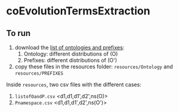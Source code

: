 # coEvolutionTermsExtraction

## To run


1. download the [list of ontologies and prefixes](https://www.dropbox.com/sh/6gqkt3veofelh11/AAAfdTVVkhvWv7CgNG3ey3R8a?dl=0): 
    1. Ontology: different distributions of (O)
    2. Prefixes: different distributions of (O')
2. copy these files in the resources folder: `resources/Ontology` and `resources/PREFIXES`


Inside `resources`, two csv files with the different cases:

1. `listofOandP.csv` <d1,d1,d1',d2',ns(O)>
2. `Pnamespace.csv`  <d1,d1,d1',d2',ns(O')>



